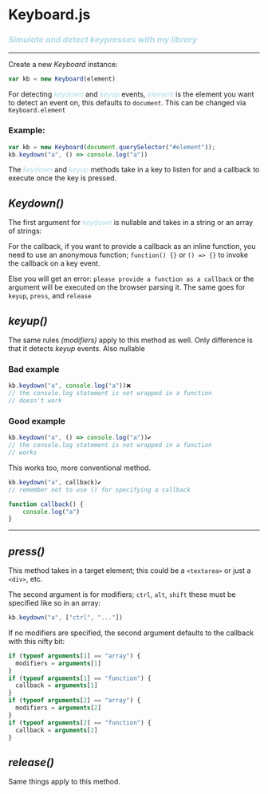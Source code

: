 # Keyboard.js

### <em style="color:lightblue">Simulate and detect keypresses with my library</em>

---

Create a new _Keyboard_ instance:

```js
var kb = new Keyboard(element)
```

For detecting <em style="color:lightblue">keydown</em> and <em style="color:lightblue">keyup</em> events, <em style="color:lightblue">element</em> is the element you want to detect an event on, this defaults to `document`. This can be changed via `Keyboard.element`

### Example:

```js
var kb = new Keyboard(document.querySelector("#element"));
kb.keydown("a", () => console.log("a"))
```

The <em style="color:lightblue">keydown</em> and <em style="color:lightblue">keyup</em> methods take in a key to listen for and a callback to execute once the key is pressed.

## <a id="keydown">_Keydown()_</a>

The first argument for <em style="color:lightblue">keydown</em> is nullable and takes in a string or an array of strings:

For the callback, if you want to provide a callback as an inline function, you need to use an anonymous function; `function() {}` or `() => {}` to invoke the callback on a key event.

Else you will get an error: `please provide a function as a callback` or the argument will be executed on the browser parsing it. The same goes for `keyup`, `press`, and `release`

## <a id="keyup">_keyup()_</a>

The same rules _(modifiers)_ apply to this method as well. Only difference is that it detects _keyup_ events.
Also nullable

### Bad example

```js
kb.keydown("a", console.log("a"))❌
// the console.log statement is not wrapped in a function
// doesn't work
```

### Good example

```js
kb.keydown("a", () => console.log("a"))✔️
// the console.log statement is not wrapped in a function
// works
```

This works too, more conventional method.

```js
kb.keydown("a", callback)✔️
// remember not to use () for specifying a callback

function callback() {
    console.log("a")
}
```

---

## <a id="press">_press()_</a>

This method takes in a target element; this could be a `<textarea>` or just a `<div>`, etc.

The second argument is for modifiers; `ctrl`, `alt`, `shift`
these must be specified like so in an array:

```js
kb.keydown("a", ["ctrl", "..."])
```

If no modifiers are specified, the second argument defaults to the callback with this nifty bit:

```js
if (typeof arguments[1] == "array") {
  modifiers = arguments[1]
}
if (typeof arguments[1] == "function") {
  callback = arguments[1]
}
if (typeof arguments[2] == "array") {
  modifiers = arguments[2]
}
if (typeof arguments[2] == "function") {
  callback = arguments[2]
}
```

## <a id="release">_release()_</a>

Same things apply to this method.